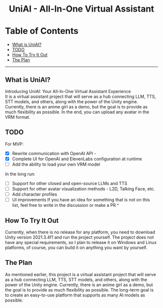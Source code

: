 <h1 align="center">
    <span>UniAI - All-In-One Virtual Assistant</span>
</h1>

# Table of Contents

- [What is UniAI?](#what-is-uniai)
- [TODO](#todo)
- [How To Try It Out](#how-to-try-it-out)
- [The Plan](#the-plan)

---

## What is UniAI?
Introducing UniAI: Your All-In-One Virtual Assistant Experience </br>
It is a virtual assistant project that will serve as a hub connecting LLM, TTS, STT models, and others, along with the power of the Unity engine. Currently, there is an anime girl as a demo, but the goal is to provide as much flexibility as possible. In the end, you can upload any avatar in the VRM format.

## TODO
For MVP:
- [x] Rewrite communication with OpenAI API - 
- [x] Complete UI for OpenAI and ElevenLabs configuration at runtime
- [ ] Add the ability to load your own VRM model

In the long run:
- [ ] Support for other closed and open-source LLMs and TTS
- [ ] Support for other avatar visualization methods - L2D, Talking Face, etc.
- [ ] Add character profiles
- [ ] UI improvements
If you have an idea for something that is not on this list, feel free to write in the discussion or make a PR ^

## How To Try It Out
Currently, when there is no release for any platform, you need to download Unity version 2021.3.4f1 and run the project yourself.
The project does not have any special requirements, so I plan to release it on Windows and Linux platforms, of course, you can build it on anything you want by yourself.

## The Plan
As mentioned earlier, this project is a virtual assistant project that will serve as a hub connecting LLM, TTS, STT models, and others, along with the power of the Unity engine. Currently, there is an anime girl as a demo, but the goal is to provide as much flexibility as possible.
The long-term goal is to create an easy-to-use platform that supports as many AI models as possible.
